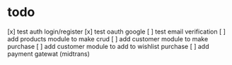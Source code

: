 # todo

[x] test auth login/register
[x] test oauth google
[ ] test email verification
[ ] add products module to make crud
[ ] add customer module to make purchase
[ ] add customer module to add to wishlist purchase
[ ] add payment gatewat (midtrans)
